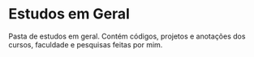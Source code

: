 # Estudos em Geral
 Pasta de estudos em geral.
 Contém códigos, projetos e anotações dos cursos, faculdade e pesquisas feitas por mim.
